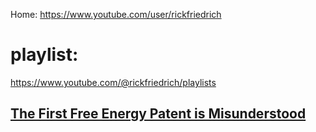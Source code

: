 Home: https://www.youtube.com/user/rickfriedrich

# playlist:
https://www.youtube.com/@rickfriedrich/playlists

## [The First Free Energy Patent is Misunderstood](https://www.youtube.com/playlist?list=PLObN6v71Zy0rvxUeR4n7ff-ok7Zpv-LXX)
